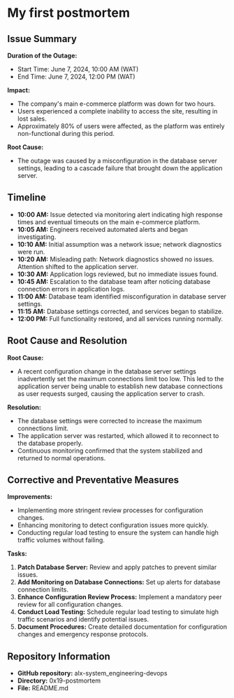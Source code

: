 
# My first postmortem

## Issue Summary

**Duration of the Outage:**
- Start Time: June 7, 2024, 10:00 AM (WAT)
- End Time: June 7, 2024, 12:00 PM (WAT)

**Impact:**
- The company's main e-commerce platform was down for two hours.
- Users experienced a complete inability to access the site, resulting in lost sales.
- Approximately 80% of users were affected, as the platform was entirely non-functional during this period.

**Root Cause:**
- The outage was caused by a misconfiguration in the database server settings, leading to a cascade failure that brought down the application server.

## Timeline

- **10:00 AM:** Issue detected via monitoring alert indicating high response times and eventual timeouts on the main e-commerce platform.
- **10:05 AM:** Engineers received automated alerts and began investigating.
- **10:10 AM:** Initial assumption was a network issue; network diagnostics were run.
- **10:20 AM:** Misleading path: Network diagnostics showed no issues. Attention shifted to the application server.
- **10:30 AM:** Application logs reviewed, but no immediate issues found.
- **10:45 AM:** Escalation to the database team after noticing database connection errors in application logs.
- **11:00 AM:** Database team identified misconfiguration in database server settings.
- **11:15 AM:** Database settings corrected, and services began to stabilize.
- **12:00 PM:** Full functionality restored, and all services running normally.

## Root Cause and Resolution

**Root Cause:**
- A recent configuration change in the database server settings inadvertently set the maximum connections limit too low. This led to the application server being unable to establish new database connections as user requests surged, causing the application server to crash.

**Resolution:**
- The database settings were corrected to increase the maximum connections limit.
- The application server was restarted, which allowed it to reconnect to the database properly.
- Continuous monitoring confirmed that the system stabilized and returned to normal operations.

## Corrective and Preventative Measures

**Improvements:**
- Implementing more stringent review processes for configuration changes.
- Enhancing monitoring to detect configuration issues more quickly.
- Conducting regular load testing to ensure the system can handle high traffic volumes without failing.

**Tasks:**
1. **Patch Database Server:** Review and apply patches to prevent similar issues.
2. **Add Monitoring on Database Connections:** Set up alerts for database connection limits.
3. **Enhance Configuration Review Process:** Implement a mandatory peer review for all configuration changes.
4. **Conduct Load Testing:** Schedule regular load testing to simulate high traffic scenarios and identify potential issues.
5. **Document Procedures:** Create detailed documentation for configuration changes and emergency response protocols.

## Repository Information
- **GitHub repository:** alx-system_engineering-devops
- **Directory:** 0x19-postmortem
- **File:** README.md

